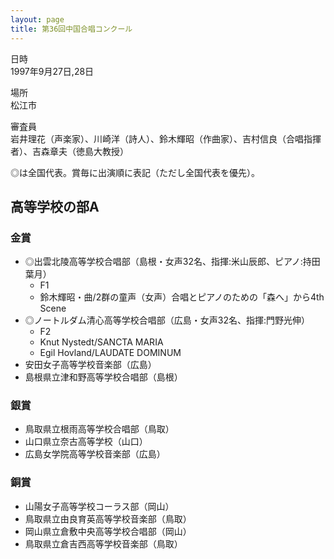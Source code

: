 ```yaml
---
layout: page
title: 第36回中国合唱コンクール
---
```

日時  
1997年9月27日,28日

場所  
松江市

審査員  
岩井理花（声楽家）、川崎洋（詩人）、鈴木輝昭（作曲家）、吉村信良（合唱指揮者）、吉森章夫（徳島大教授）

◎は全国代表。賞毎に出演順に表記（ただし全国代表を優先）。

高等学校の部A
-------------

### 金賞

-   ◎出雲北陵高等学校合唱部（島根・女声32名、指揮:米山辰郎、ピアノ:持田葉月）
    -   F1
    -   鈴木輝昭・曲/2群の童声（女声）合唱とピアノのための「森へ」から4th Scene
-   ◎ノートルダム清心高等学校合唱部（広島・女声32名、指揮:門野光伸）
    -   F2
    -   Knut Nystedt/SANCTA MARIA
    -   Egil Hovland/LAUDATE DOMINUM
-   安田女子高等学校音楽部（広島）
-   島根県立津和野高等学校合唱部（島根）

### 銀賞

-   鳥取県立根雨高等学校合唱部（鳥取）
-   山口県立奈古高等学校（山口）
-   広島女学院高等学校音楽部（広島）

### 銅賞

-   山陽女子高等学校コーラス部（岡山）
-   鳥取県立由良育英高等学校音楽部（鳥取）
-   岡山県立倉敷中央高等学校合唱部（岡山）
-   鳥取県立倉吉西高等学校音楽部（鳥取）
